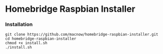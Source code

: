 # Homebridge Raspbian Installer

### Installation

```
git clone https://github.com/macnow/homebridge-raspbian-installer.git
cd homebridge-raspbian-installer
chmod +x install.sh
./install.sh
```
